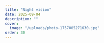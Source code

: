 ```yaml
---
title: "Night vision"
date: 2025-09-04
description: ""
cover:
  image: "/uploads/photo-1757005271630.jpg"
order: 30
---
```


